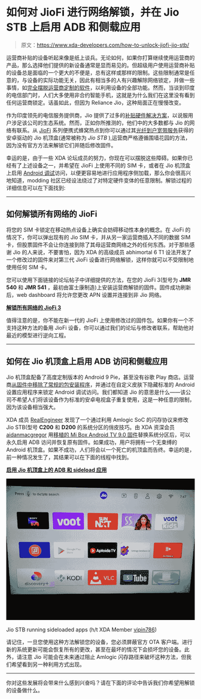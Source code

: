 # 如何对 JioFi 进行网络解锁，并在 Jio STB 上启用 ADB 和侧载应用

> 原文：<https://www.xda-developers.com/how-to-unlock-jiofi-jio-stb/>

运营商补贴的设备听起来像是纸上谈兵。无论如何，如果你打算继续使用运营商的产品，那么选择他们提供的新设备通常是显而易见的。但超级用户使用运营商补贴的设备总是面临的一个更大的不便是，总有这样或那样的限制。这些限制通常是任意的，与设备的实际功能无关，因此有相当多的人有兴趣解除网络锁定，并做一些事情，如[完全摆脱运营商定制的软件](https://www.xda-developers.com/t-mobile-oneplus-8t-rebrand-without-bootloader-unlocking/)，以利用设备的全部功能。然而，当谈到印度的电信部门时，人们大多使用非合约智能手机，这就是为什么我们在这里没有看到任何运营商锁定。话虽如此，但因为 Reliance Jio，这种局面正在慢慢改变。

作为印度领先的电信服务提供商，Jio 提供了过多的[补贴硬件解决方案](https://www.xda-developers.com/jiophone-next/)，以说服用户涉足该公司的生态系统。然而，正如你所推测的，他们中的大多数都与 Jio 的网络有联系。从 [JioFi](https://www.mylyf.com/jiofi) 系列便携式蜂窝热点到你可以通过其[光纤到户宽带服务](https://www.jio.com/fiber.html)获得的安卓驱动的 Jio 机顶盒(通常被称为 *Jio STB* ),运营商严格遵循围墙花园的方法，因为没有官方方法来解锁它们并随后修改固件。

幸运的是，由于一些 XDA 论坛成员的努力，你现在可以摆脱这些障碍。如果你已经有了上述设备之一，并希望在 JioFi 上使用不同的 SIM 卡，或者在 Jio 机顶盒上启用 [Android 调试](https://www.xda-developers.com/install-adb-windows-macos-linux/)访问，以便更容易地进行应用程序侧加载，那么你会很高兴地知道，modding 社区已经设法绕过了对特定硬件变体的任意限制。解锁过程的详细信息可以在下面找到:

* * *

## 如何解锁所有网络的 JioFi

将您的 SIM 卡锁定在移动热点设备上确实会妨碍移动性本身的概念。在 JioFi 的情况下，你可以弹出现有的 Jio SIM 卡，并从另一家运营商插入不同的数据 SIM 卡，但股票固件不会让你连接到除了其母运营商网络之外的任何东西。对于那些感谢 Jio 的人来说，不要害怕，因为 XDA 的高级成员 abhimortal 6 T1 设法开发了一个修改过的固件来对第三代 JioFi 设备进行网络解锁，这样你就可以不受限制地使用任何 SIM 卡。

您可以使用下面链接的论坛帖子中详细提供的方法，在您的 JioFi 3(型号为 **JMR 540** 和 **JMR 541** ，最初由富士康制造)上安装运营商解锁的固件。固件成功刷新后，web dashboard 将允许您更改 APN 设置并连接到非 Jio 网络。

**[解锁所有网络的 JioFi 3](https://forum.xda-developers.com/t/4285551/)**

值得注意的是，你不能在新一代的 JioFi 上使用修改过的固件包。如果你有一个不支持这种方法的备用 JioFi 设备，你可以通过我们的论坛与修改者联系，帮助他对最近的模型进行逆向工程。

* * *

## 如何在 Jio 机顶盒上启用 ADB 访问和侧载应用

Jio 机顶盒配备了高度定制版本的 Android 9 Pie，甚至没有谷歌 Play 商店。运营商[从固件中移除了常规的包安装程序](https://forum.xda-developers.com/t/4055747/)，并通过在自定义皮肤下隐藏标准的 Android 设置应用程序来锁定 Android 调试访问。我们都知道 Jio 的意思是什么——该公司不希望人们将该设备作为标准的安卓电视盒子重复使用，这是一种任意的限制，因为该设备相当强大。

XDA 成员 [RealEngineer](https://forum.xda-developers.com/m/realengineer.11683089/) 发现了一个通过利用 Amlogic SoC 的闪存协议来修改 Jio STB(型号 **C200** 和 **D200** 的系统分区的俏皮技巧。由 XDA 资深会员 [aidanmacgregor](https://forum.xda-developers.com/m/aidanmacgregor.4347297/) 用[移植的 Mi Box Android TV 9.0 固件](https://forum.xda-developers.com/t/4199287/)替换系统分区后，可以永久启用 ADB 访问并恢复原有固件。如果成功，用户将拥有一个无束缚的 Android 机顶盒。如果不成功，人们将会以一个死亡的机顶盒而告终。幸运的是，前一种情况发生了，其结果可以在下面的线程中找到。

**[启用 Jio 机顶盒上的 ADB 和 sideload 应用](https://forum.xda-developers.com/t/4317263/)**

 <picture>![Jio STB running sideloaded apps](img/ad5f3ae48adc2c746c2a4435fb34a295.png)</picture> 

Jio STB running sideloaded apps (h/t XDA Member [vipin786](https://forum.xda-developers.com/m/vipin786.11766913/))

请记住，一旦您使用这种方法解锁您的设备，您必须屏蔽官方 OTA 客户端。进行新的系统更新可能会恢复所有的更改，甚至在最坏的情况下会损坏您的设备。此外，请注意 Jio 可能会在未来通过阻止 Amlogic 闪存路径来破坏这种方法，但我们希望看到另一种利用方式出现。

* * *

你对这些发展将会带来什么感到兴奋吗？请在下面的评论中告诉我们你希望用解锁的设备做什么。
